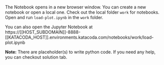 The Notebook opens in a new browser window. You can create a new notebook or open a local one. Check out the local folder `work` for notebooks. Open and run `load-plot.ipynb` in the `work` folder.

You can also open the Jupyter Notebook at https://[[HOST_SUBDOMAIN]]-8888-[[KATACODA_HOST]].environments.katacoda.com/notebooks/work/load-plot.ipynb

**Note:**
There are placeholder(s) to write python code. If you need any help, you can checkout solution tab.